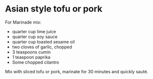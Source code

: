 # Asian style tofu or pork

For Marinade mix:  
* quarter cup lime juice
* quarter cup soy sauce
* quarter cup toasted sesame oil
* two cloves of garlic, chopped
* 3 teaspoons cumin
* 1 teaspoon paprika
* Some chopped cilantro

Mix with sliced tofu or pork, marinate for 30 minutes and quickly sauté.


